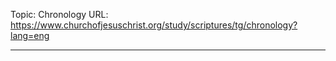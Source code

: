 Topic: Chronology
URL: https://www.churchofjesuschrist.org/study/scriptures/tg/chronology?lang=eng

---

